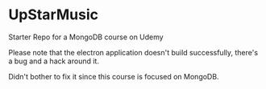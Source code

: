 # UpStarMusic
Starter Repo for a MongoDB course on Udemy

Please note that the electron application doesn't build successfully, there's a bug and a hack around it.

Didn't bother to fix it since this course is focused on MongoDB.
